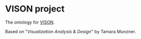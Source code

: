 # VISON project

The ontology for [VISON](http://scg.unibe.ch/wiki/projects/mastersbachelorsprojects/Software-Visualization-Ontology).
<tr>Based on "<i>Visualization Analysis & Design</i>" by Tamara Munzner.